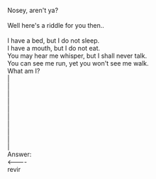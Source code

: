Nosey, aren't ya?<br><br>
Well here's a riddle for you then..<br><br>
I have a bed, but I do not sleep.<br>
I have a mouth, but I do not eat.<br>
You may hear me whisper, but I shall never talk.<br>
You can see me run, yet you won't see me walk.<br>
What am I?<br>
|<br>|<br>|<br>|<br>|<br>|<br>|<br>|<br>|<br>|<br>
Answer:<br>
<----<br>
revir
